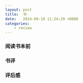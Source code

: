 ```yaml
---
layout: post
title:  书-
date:   2024-09-10 11:24:29 +0800
categories: 
    - review 
---
```


### 阅读书本前

### 书评

### 评后感